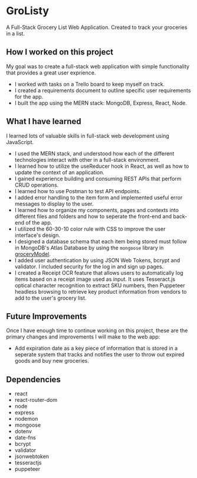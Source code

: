 # GroListy
A Full-Stack Grocery List Web Application. Created to track your groceries in a list. 

## How I worked on this project
My goal was to create a full-stack web application with simple functionality that provides a great user exprience.
  * I worked with tasks on a Trello board to keep myself on track.
  * I created a requirements document to outline specific user requirements for the app.
  * I built the app using the MERN stack: MongoDB, Express, React, Node.

## What I have learned
I learned lots of valuable skills in full-stack web development using JavaScript.
  * I used the MERN stack, and understood how each of the different technologies interact with other in a full-stack environment.
  * I learned how to utilize the useReducer hook in React, as well as how to update the context of an application.
  * I gained experience building and consuming REST APIs that perform CRUD operations.
  * I learned how to use Postman to test API endpoints.
  * I added error handling to the item form and implemented useful error messages to display to the user.
  * I learned how to organize my components, pages and contexts into different files and folders and how to seperate the front-end and back-end of the app.
  * I utilized the 60-30-10 color rule with CSS to improve the user interface's design.
  * I designed a database schema that each item being stored must follow in MongoDB's Atlas Database by using the ```mongoose``` library in [groceryModel](./backend/models/groceryModel.js).
  * I added user authentication by using JSON Web Tokens, bcrypt and validator. I included security for the log in and sign up pages.  
  * I created a Receipt OCR feature that allows users to automatically log items based on a receipt image used as input. It uses Tesseract.js optical character recognition to extract SKU numbers, then Puppeteer headless browsing to retrieve key product information from vendors to add to the user's grocery list.

## Future Improvements
Once I have enough time to continue working on this project, these are the primary changes and improvements I will make to the web app:
  * Add expiration date as a key piece of information that is stored in a seperate system that tracks and notifies the user to throw out expired goods and buy new groceries.

## Dependencies
  * react
  * react-router-dom
  * node
  * express
  * nodemon
  * mongoose
  * dotenv
  * date-fns
  * bcrypt
  * validator
  * jsonwebtoken
  * tesseractjs
  * puppeteer
